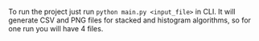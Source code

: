 To run the project just run `python main.py <input_file>` in CLI.
It will generate CSV and PNG files for stacked and histogram algorithms, so for one run you will have 4 files.